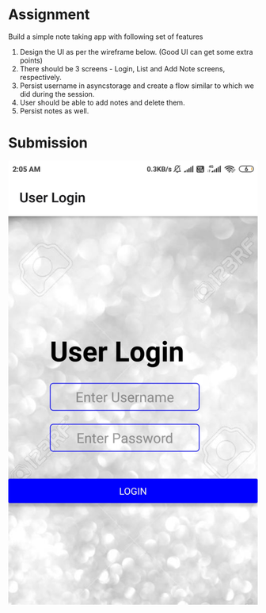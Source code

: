 # Assignment
Build a simple note taking app with following set of features  
1. Design the UI as per the wireframe below. (Good UI can get some extra points)  
2. There should be 3 screens - Login, List and Add Note screens, respectively.  
3. Persist username in asyncstorage and create a flow similar to which we did during the session.  
4. User should be able to add notes and delete them.  
5. Persist notes as well.  


# Submission

![alt text](https://github.com/bharathkumar555/SAU-2021-Feb-Batch-1/blob/main/React%20Native%20Session%201%20and%202%20-%20Morning%20-%20Afternoon/Screenshots/Screenshot_2021-02-27-02-05-00-460_host.exp.exponent.jpg)
